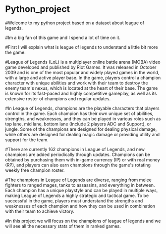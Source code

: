 # Python_project

#Welcome to my python project based on a dataset about league of legends.

#Im a big fan of this game and I spend a lot of time on it.

#First I will explain what is league of legends to understand a little bit more the game.

#League of Legends (LoL) is a multiplayer online battle arena (MOBA) video game developed and published by Riot Games. It was released in October 2009 and is one of the most popular and widely played games in the world, with a large and active player base. In the game, players control a champion character with unique abilities and work with their team to destroy the enemy team's nexus, which is located at the heart of their base. The game is known for its fast-paced and highly competitive gameplay, as well as its extensive roster of champions and regular updates.

#In League of Legends, champions are the playable characters that players control in the game. Each champion has their own unique set of abilities, strengths, and weaknesses, and they can be played in various roles such as top lane, mid lane, bottom lane (Include 2 players ADC and Support), or jungle. Some of the champions are designed for dealing physical damage, while others are designed for dealing magic damage or providing utility and support for the team.

#There are currently 162 champions in League of Legends, and new champions are added periodically through updates. Champions can be obtained by purchasing them with in-game currency (IP) or with real money (RP), and players can also earn champions through the game's rotating weekly free champion roster.

#The champions in League of Legends are diverse, ranging from melee fighters to ranged mages, tanks to assassins, and everything in between. Each champion has a unique playstyle and can be played in multiple ways, making League of Legends a highly strategic and tactical game. To be successful in the game, players must understand the strengths and weaknesses of each champion and how they can be used in combination with their team to achieve victory.

#In this project we will focus on the champions of league of legends and we will see all the necessary stats of them in ranked games.

